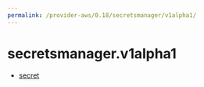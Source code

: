 ```yaml
---
permalink: /provider-aws/0.18/secretsmanager/v1alpha1/
---
```


# secretsmanager.v1alpha1



* [secret](secret.md)